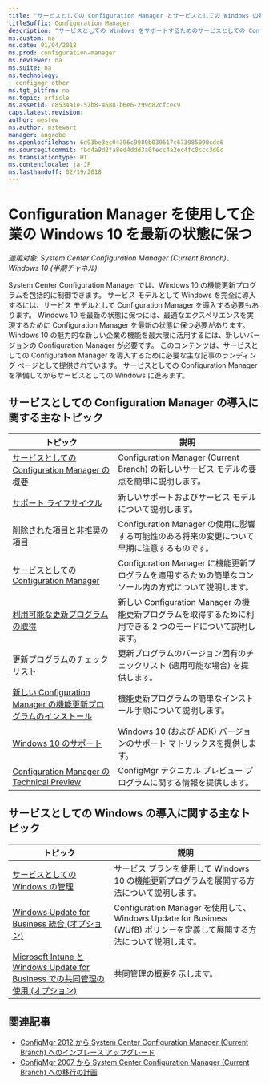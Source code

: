 ```yaml
---
title: "サービスとしての Configuration Manager とサービスとしての Windows の基本情報"
titleSuffix: Configuration Manager
description: "サービスとしての Windows をサポートするためのサービスとしての Configuration Manager の導入に関する基本情報について説明します。"
ms.custom: na
ms.date: 01/04/2018
ms.prod: configuration-manager
ms.reviewer: na
ms.suite: na
ms.technology:
- configmgr-other
ms.tgt_pltfrm: na
ms.topic: article
ms.assetid: c8534a1e-57b8-4688-b6e6-299d82cfcec9
caps.latest.revision: 
author: mestew
ms.author: mstewart
manager: angrobe
ms.openlocfilehash: 6d93be3ec04396c9980b039617c673985090cdc6
ms.sourcegitcommit: fbd4a9d2fa8ed4ddd3a0fecc4a2ec4fc0ccc3d0c
ms.translationtype: HT
ms.contentlocale: ja-JP
ms.lasthandoff: 02/19/2018
---
```

# <a name="keep-windows-10-up-to-date-in-the-enterprise-using-configuration-manager"></a>Configuration Manager を使用して企業の Windows 10 を最新の状態に保つ

*適用対象: System Center Configuration Manager (Current Branch)、Windows 10 (半期チャネル)*

System Center Configuration Manager では、Windows 10 の機能更新プログラムを包括的に制御できます。 サービス モデルとして Windows を完全に導入するには、サービス モデルとして Configuration Manager を導入する必要もあります。 Windows 10 を最新の状態に保つには、最適なエクスペリエンスを実現するために Configuration Manager を最新の状態に保つ必要があります。 Windows 10 の魅力的な新しい企業の機能を最大限に活用するには、新しいバージョンの Configuration Manager が必要です。 このコンテンツは、サービスとしての Configuration Manager を導入するために必要な主な記事のランディング ページとして提供されています。 サービスとしての Configuration Manager を準備してからサービスとしての Windows に進みます。

## <a name="key-topics-about-adopting-configuration-manager-as-a-service"></a>サービスとしての Configuration Manager の導入に関する主なトピック

| トピック        | 説明          | 
| ------------- |-------------|
|[サービスとしての Configuration Manager の概要](/sccm/core/plan-design/changes/whats-new-incremental-versions)|Configuration Manager (Current Branch) の新しいサービス モデルの要点を簡単に説明します。|
|[サポート ライフサイクル](/sccm/core/servers/manage/current-branch-versions-supported)|新しいサポートおよびサービス モデルについて説明します。|
|[削除された項目と非推奨の項目](/sccm//core/plan-design/changes/deprecated/removed-and-deprecated)|Configuration Manager の使用に影響する可能性のある将来の変更について早期に注意するものです。|
|[サービスとしての Configuration Manager](/sccm/core/servers/manage/updates)|Configuration Manager に機能更新プログラムを適用するための簡単なコンソール内の方式について説明します。|
|[利用可能な更新プログラムの取得](/sccm/core/servers/manage/install-in-console-updates.md#get-available-updates)|新しい Configuration Manager の機能更新プログラムを取得するために利用できる 2 つのモードについて説明します。|
|[更新プログラムのチェックリスト](/sccm/core/servers/manage/install-in-console-updates#bkmk_beforeinstall)|更新プログラムのバージョン固有のチェックリスト (適用可能な場合) を提供します。| 
|[新しい Configuration Manager の機能更新プログラムのインストール](/sccm/core/servers/manage/install-in-console-updates#bkmk_install)|機能更新プログラムの簡単なインストール手順について説明します。|
|[Windows 10 のサポート](/sccm/core/plan-design/configs/support-for-windows-10)|Windows 10 (および ADK) バージョンのサポート マトリックスを提供します。|
|[Configuration Manager の Technical Preview](/sccm/core/get-started/technical-preview)|ConfigMgr テクニカル プレビュー プログラムに関する情報を提供します。|


## <a name="key-topics-about-adopting-windows-as-a-service"></a>サービスとしての Windows の導入に関する主なトピック
| トピック        | 説明          | 
| ------------- |-------------|
|[サービスとしての Windows の管理](/sccm/osd/deploy-use/manage-windows-as-a-service)|サービス プランを使用して Windows 10 の機能更新プログラムを展開する方法について説明します。|
|[Windows Update for Business 統合 (オプション)](/sccm/sum/deploy-use/integrate-windows-update-for-business-windows-10)|Configuration Manager を使用して、Windows Update for Business (WUfB) ポリシーを定義して展開する方法について説明します。|
|[Microsoft Intune と Windows Update for Business での共同管理の使用 (オプション)](/sccm/core/clients/manage/co-management-overview)|共同管理の概要を示します。| 


## <a name="related-articles"></a>関連記事

- [ConfigMgr 2012 から System Center Configuration Manager (Current Branch) へのインプレース アップグレード](/sccm/core/servers/deploy/install/upgrade-to-configuration-manager)
- [ConfigMgr 2007 から System Center Configuration Manager (Current Branch) への移行の計画](/sccm/core/migration/planning-for-migration)